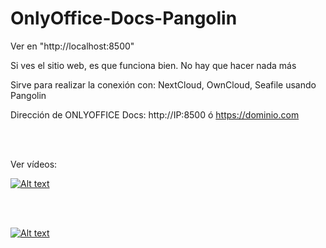 # OnlyOffice-Docs-Pangolin

Ver en "http://localhost:8500"

Si ves el sitio web, es que funciona bien. No hay que hacer nada más

Sirve para realizar la conexión con: NextCloud, OwnCloud, Seafile usando Pangolin

Dirección de ONLYOFFICE Docs: http://IP:8500 ó https://dominio.com

<br>
<br>

Ver vídeos:

[![Alt text](https://img.youtube.com/vi/77mK1Ru_sqU/0.jpg)](https://www.youtube.com/watch?v=77mK1Ru_sqU)

<br>
<br>

[![Alt text](https://img.youtube.com/vi/J4hVLfutI_o/0.jpg)](https://www.youtube.com/watch?v=J4hVLfutI_o)
